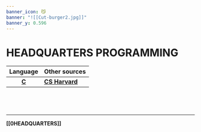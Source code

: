 ```yaml
---
banner_icon: 😼
banner: "![[Cut-burger2.jpg]]"
banner_y: 0.596
---
```

# HEADQUARTERS PROGRAMMING

|     Language     | Other sources |
|:----------------:| ------------- |
|  [**C**](C.md)   | **[CS Harvard](CS50)**              |

<br>

# 
---
**[[0HEADQUARTERS]]**
